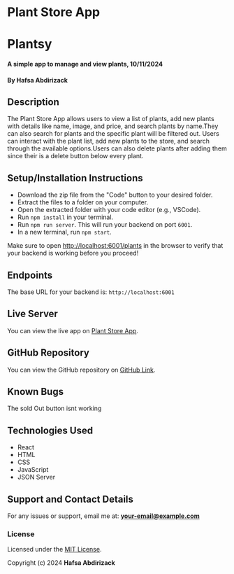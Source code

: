# Plant Store App
# Plantsy
#### A simple app to manage and view plants, 10/11/2024
#### **By Hafsa Abdirizack**

## Description
The Plant Store App allows users to view a list of plants, add new plants with details like name, image, and price, and search plants by name.They can also search for plants and the  specific plant will be filtered out. Users can interact with the plant list, add new plants to the store, and search through the available options.Users can also delete plants after adding them since their is a delete button below every plant.

## Setup/Installation Instructions
* Download the zip file from the "Code" button to your desired folder.
* Extract the files to a folder on your computer.
* Open the extracted folder with your code editor (e.g., VSCode).
* Run `npm install` in your terminal.
* Run `npm run server`. This will run your backend on port `6001`.
*  In a new terminal, run `npm start`.

Make sure to open [http://localhost:6001/plants](http://localhost:6001/plants)
in the browser to verify that your backend is working before you proceed!

## Endpoints
The base URL for your backend is: `http://localhost:6001`

## Live Server
You can view the live app on [Plant Store App](https://github.com/hafsa-0-abdy/react-hooks-cc-plantshop.git).

## GitHub Repository
You can view the GitHub repository on [GitHub Link](https://github.com/hafsa-0-abdy/react-hooks-cc-plantshop.git).

## Known Bugs
The sold Out button isnt working 

## Technologies Used
- React
- HTML
- CSS
- JavaScript
- JSON Server

## Support and Contact Details
For any issues or support, email me at: **your-email@example.com**

### License
Licensed under the [MIT License](https://github.com/hafsa-0-abdy/react-hooks-cc-plantshop.git).

Copyright (c) 2024 **Hafsa Abdirizack**
